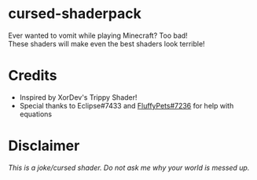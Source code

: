 # cursed-shaderpack
Ever wanted to vomit while playing Minecraft? Too bad!<br>
These shaders will make even the best shaders look terrible!<br>

# Credits
- Inspired by XorDev's Trippy Shader!
- Special thanks to Eclipse#7433 and [FluffyPets#7236](https://github.com/DestinyTheGreat) for help with equations

# Disclaimer
*This is a joke/cursed shader. Do not ask me why your world is messed up.*
